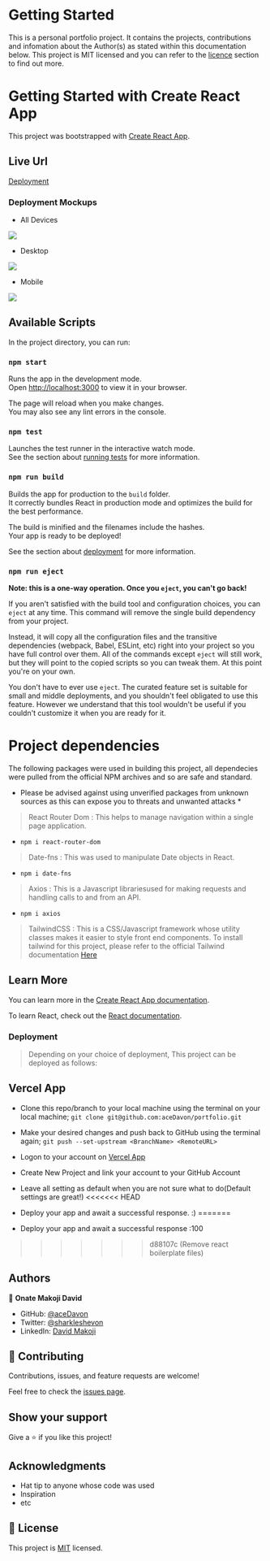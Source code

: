 # Getting Started
This is a personal portfolio project. It contains the projects, contributions and infomation about the Author(s) as stated within this documentation below. This project is MIT licensed and you can refer to the [licence](#📝-license) section to find out more.
# Getting Started with Create React App

This project was bootstrapped with [Create React App](https://github.com/facebook/create-react-app).

## Live Url
[Deployment](https://portfolio-one-cyan-95.vercel.app/)

### Deployment Mockups

- All Devices

![](./Project%20Mockup//3-devices-black.png)

- Desktop

![](./Project%20Mockup/laptop.png)

- Mobile 

![](./Project%20Mockup/mobile-black.png)

## Available Scripts

In the project directory, you can run:

### `npm start`

Runs the app in the development mode.\
Open [http://localhost:3000](http://localhost:3000) to view it in your browser.

The page will reload when you make changes.\
You may also see any lint errors in the console.

### `npm test`

Launches the test runner in the interactive watch mode.\
See the section about [running tests](https://facebook.github.io/create-react-app/docs/running-tests) for more information.

### `npm run build`

Builds the app for production to the `build` folder.\
It correctly bundles React in production mode and optimizes the build for the best performance.

The build is minified and the filenames include the hashes.\
Your app is ready to be deployed!

See the section about [deployment](https://facebook.github.io/create-react-app/docs/deployment) for more information.

### `npm run eject`

**Note: this is a one-way operation. Once you `eject`, you can't go back!**

If you aren't satisfied with the build tool and configuration choices, you can `eject` at any time. This command will remove the single build dependency from your project.

Instead, it will copy all the configuration files and the transitive dependencies (webpack, Babel, ESLint, etc) right into your project so you have full control over them. All of the commands except `eject` will still work, but they will point to the copied scripts so you can tweak them. At this point you're on your own.

You don't have to ever use `eject`. The curated feature set is suitable for small and middle deployments, and you shouldn't feel obligated to use this feature. However we understand that this tool wouldn't be useful if you couldn't customize it when you are ready for it.


# Project dependencies

The following packages were used in building this project, all dependecies were pulled from the official NPM archives and so are safe and standard.

* Please be advised against using unverified packages from unknown sources as this can expose you to threats and unwanted attacks *

> React Router Dom :
This helps to manage navigation within a single page application.
- `npm i react-router-dom`

> Date-fns : This was used to manipulate Date objects in React.
  - `npm i date-fns`

> Axios : This is a Javascript librariesused for making requests and handling calls to and from an API.

  - `npm i axios`

> TailwindCSS : This is a CSS/Javascript framework whose utility classes makes it easier to style front end components. To install tailwind for this project, please refer to the official Tailwind documentation [Here](https://tailwindcss.com/docs/installation)
## Learn More

You can learn more in the [Create React App documentation](https://facebook.github.io/create-react-app/docs/getting-started).

To learn React, check out the [React documentation](https://reactjs.org/).


### Deployment

> Depending on your choice of deployment, This project can be deployed as follows:

## Vercel App
- Clone this repo/branch to your local machine using the terminal on your local machine;
  `git clone git@github.com:aceDavon/portfolio.git`
- Make your desired changes and push back to GitHub using the terminal again;
  `git push --set-upstream <BranchName> <RemoteURL>`

- Logon to your account on [Vercel App](https://vercel.com)
- Create New Project and link your account to your GitHub Account
- Leave all setting as default when you are not sure what to do(Default settings are great!)
<<<<<<< HEAD
- Deploy your app and await a successful response. :)
=======
- Deploy your app and await a successful response :100
>>>>>>> d88107c (Remove react boilerplate files)

## Authors

👤 **Onate Makoji David**

- GitHub: [@aceDavon](https://github.com/aceDavon)
- Twitter: [@sharkleshevon](https://twitter.com/sharkleshevon)
- LinkedIn: [David Makoji](https://www.linkedin.com/in/david-makoji-b6090971/)

## 🤝 Contributing

Contributions, issues, and feature requests are welcome!

Feel free to check the [issues page](../../issues/).

## Show your support

Give a ⭐️ if you like this project!

## Acknowledgments

- Hat tip to anyone whose code was used
- Inspiration
- etc

## 📝 License

This project is [MIT](./MIT.md) licensed.
